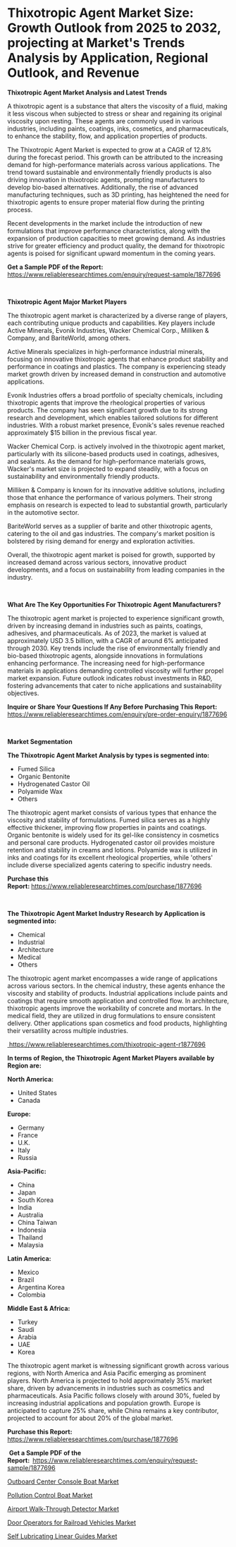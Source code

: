 <p><h1>Thixotropic Agent Market Size: Growth Outlook from 2025 to 2032, projecting at Market's Trends Analysis by Application, Regional Outlook, and Revenue</h1></p><p><strong>Thixotropic Agent Market Analysis and Latest Trends</strong></p>
<p><p>A thixotropic agent is a substance that alters the viscosity of a fluid, making it less viscous when subjected to stress or shear and regaining its original viscosity upon resting. These agents are commonly used in various industries, including paints, coatings, inks, cosmetics, and pharmaceuticals, to enhance the stability, flow, and application properties of products.</p><p>The Thixotropic Agent Market is expected to grow at a CAGR of 12.8% during the forecast period. This growth can be attributed to the increasing demand for high-performance materials across various applications. The trend toward sustainable and environmentally friendly products is also driving innovation in thixotropic agents, prompting manufacturers to develop bio-based alternatives. Additionally, the rise of advanced manufacturing techniques, such as 3D printing, has heightened the need for thixotropic agents to ensure proper material flow during the printing process.</p><p>Recent developments in the market include the introduction of new formulations that improve performance characteristics, along with the expansion of production capacities to meet growing demand. As industries strive for greater efficiency and product quality, the demand for thixotropic agents is poised for significant upward momentum in the coming years.</p></p>
<p><strong>Get a Sample PDF of the Report:&nbsp;</strong> <a href="https://www.reliableresearchtimes.com/enquiry/request-sample/1877696?utm_campaign=2641&utm_medium=2&utm_source=Github&utm_content=ia&utm_term=02042025&utm_id=thixotropic-agent">https://www.reliableresearchtimes.com/enquiry/request-sample/1877696</a></p>
<p>&nbsp;</p>
<p><strong>Thixotropic Agent Major Market Players</strong></p>
<p><p>The thixotropic agent market is characterized by a diverse range of players, each contributing unique products and capabilities. Key players include Active Minerals, Evonik Industries, Wacker Chemical Corp., Milliken & Company, and BariteWorld, among others.</p><p>Active Minerals specializes in high-performance industrial minerals, focusing on innovative thixotropic agents that enhance product stability and performance in coatings and plastics. The company is experiencing steady market growth driven by increased demand in construction and automotive applications.</p><p>Evonik Industries offers a broad portfolio of specialty chemicals, including thixotropic agents that improve the rheological properties of various products. The company has seen significant growth due to its strong research and development, which enables tailored solutions for different industries. With a robust market presence, Evonik's sales revenue reached approximately $15 billion in the previous fiscal year.</p><p>Wacker Chemical Corp. is actively involved in the thixotropic agent market, particularly with its silicone-based products used in coatings, adhesives, and sealants. As the demand for high-performance materials grows, Wacker's market size is projected to expand steadily, with a focus on sustainability and environmentally friendly products.</p><p>Milliken & Company is known for its innovative additive solutions, including those that enhance the performance of various polymers. Their strong emphasis on research is expected to lead to substantial growth, particularly in the automotive sector.</p><p>BariteWorld serves as a supplier of barite and other thixotropic agents, catering to the oil and gas industries. The company's market position is bolstered by rising demand for energy and exploration activities.</p><p>Overall, the thixotropic agent market is poised for growth, supported by increased demand across various sectors, innovative product developments, and a focus on sustainability from leading companies in the industry.</p></p>
<p>&nbsp;</p>
<p><strong>What Are The Key Opportunities For Thixotropic Agent Manufacturers?</strong></p>
<p><p>The thixotropic agent market is projected to experience significant growth, driven by increasing demand in industries such as paints, coatings, adhesives, and pharmaceuticals. As of 2023, the market is valued at approximately USD 3.5 billion, with a CAGR of around 6% anticipated through 2030. Key trends include the rise of environmentally friendly and bio-based thixotropic agents, alongside innovations in formulations enhancing performance. The increasing need for high-performance materials in applications demanding controlled viscosity will further propel market expansion. Future outlook indicates robust investments in R&D, fostering advancements that cater to niche applications and sustainability objectives.</p></p>
<p><strong>Inquire or Share Your Questions If Any Before Purchasing This Report:</strong> <a href="https://www.reliableresearchtimes.com/enquiry/pre-order-enquiry/1877696?utm_campaign=2641&utm_medium=2&utm_source=Github&utm_content=ia&utm_term=02042025&utm_id=thixotropic-agent">https://www.reliableresearchtimes.com/enquiry/pre-order-enquiry/1877696</a></p>
<p>&nbsp;</p>
<p><strong>Market Segmentation</strong></p>
<p><strong>The Thixotropic Agent Market Analysis by types is segmented into:</strong></p>
<p><ul><li>Fumed Silica</li><li>Organic Bentonite</li><li>Hydrogenated Castor Oil</li><li>Polyamide Wax</li><li>Others</li></ul></p>
<p><p>The thixotropic agent market consists of various types that enhance the viscosity and stability of formulations. Fumed silica serves as a highly effective thickener, improving flow properties in paints and coatings. Organic bentonite is widely used for its gel-like consistency in cosmetics and personal care products. Hydrogenated castor oil provides moisture retention and stability in creams and lotions. Polyamide wax is utilized in inks and coatings for its excellent rheological properties, while 'others' include diverse specialized agents catering to specific industry needs.</p></p>
<p><strong>Purchase this Report:&nbsp;</strong><a href="https://www.reliableresearchtimes.com/purchase/1877696?utm_campaign=2641&utm_medium=2&utm_source=Github&utm_content=ia&utm_term=02042025&utm_id=thixotropic-agent">https://www.reliableresearchtimes.com/purchase/1877696</a></p>
<p>&nbsp;</p>
<p><strong>The Thixotropic Agent Market Industry Research by Application is segmented into:</strong></p>
<p><ul><li>Chemical</li><li>Industrial</li><li>Architecture</li><li>Medical</li><li>Others</li></ul></p>
<p><p>The thixotropic agent market encompasses a wide range of applications across various sectors. In the chemical industry, these agents enhance the viscosity and stability of products. Industrial applications include paints and coatings that require smooth application and controlled flow. In architecture, thixotropic agents improve the workability of concrete and mortars. In the medical field, they are utilized in drug formulations to ensure consistent delivery. Other applications span cosmetics and food products, highlighting their versatility across multiple industries.</p></p>
<p><a href="https://www.reliableresearchtimes.com/thixotropic-agent-r1877696?utm_campaign=2641&utm_medium=2&utm_source=Github&utm_content=ia&utm_term=02042025&utm_id=thixotropic-agent">&nbsp;https://www.reliableresearchtimes.com/thixotropic-agent-r1877696</a></p>
<p><strong>In terms of Region, the Thixotropic Agent Market Players available by Region are:</strong></p>
<p>
    <p> <strong> North America: </strong>
        <ul>
            <li>United States</li>
            <li>Canada</li>
        </ul>
        </p> 
    <p> <strong> Europe: </strong>
        <ul>
            <li>Germany</li>
            <li>France</li>
            <li>U.K.</li>
            <li>Italy</li>
            <li>Russia</li>
        </ul>
        </p> 
    <p> <strong> Asia-Pacific: </strong>
        <ul>
            <li>China</li>
            <li>Japan</li>
            <li>South Korea</li>
            <li>India</li>
            <li>Australia</li>
            <li>China Taiwan</li>
            <li>Indonesia</li>
            <li>Thailand</li>
            <li>Malaysia</li>
        </ul>
        </p> 
    <p> <strong> Latin America: </strong>
        <ul>
            <li>Mexico</li>
            <li>Brazil</li>
            <li>Argentina Korea</li>
            <li>Colombia</li>
        </ul>
        </p> 
    <p> <strong> Middle East & Africa: </strong>
        <ul>
            <li>Turkey</li>
            <li>Saudi</li>
            <li>Arabia</li>
            <li>UAE</li>
            <li>Korea</li>
        </ul>
    </p>
    </p>
<p><p>The thixotropic agent market is witnessing significant growth across various regions, with North America and Asia Pacific emerging as prominent players. North America is projected to hold approximately 35% market share, driven by advancements in industries such as cosmetics and pharmaceuticals. Asia Pacific follows closely with around 30%, fueled by increasing industrial applications and population growth. Europe is anticipated to capture 25% share, while China remains a key contributor, projected to account for about 20% of the global market.</p></p>
<p><strong>Purchase this Report: </strong><a href="https://www.reliableresearchtimes.com/purchase/1877696?utm_campaign=2641&utm_medium=2&utm_source=Github&utm_content=ia&utm_term=02042025&utm_id=thixotropic-agent">https://www.reliableresearchtimes.com/purchase/1877696</a></p>
<p>&nbsp;<strong>Get a Sample PDF of the Report:&nbsp;&nbsp;</strong><a href="https://www.reliableresearchtimes.com/enquiry/request-sample/1877696?utm_campaign=2641&utm_medium=2&utm_source=Github&utm_content=ia&utm_term=02042025&utm_id=thixotropic-agent">https://www.reliableresearchtimes.com/enquiry/request-sample/1877696</a></p>
<p><strong></strong></p>
<p><p><a href="https://www.linkedin.com/pulse/market-dynamics-outboard-center-console-boat-82-growth-from-hzcef?utm_campaign=2641&utm_medium=2&utm_source=Github&utm_content=ia&utm_term=02042025&utm_id=thixotropic-agent">Outboard Center Console Boat Market</a></p><p><a href="https://www.linkedin.com/pulse/pollution-control-boat-market-forecast-future-growth-opportunities-bie1f?utm_campaign=2641&utm_medium=2&utm_source=Github&utm_content=ia&utm_term=02042025&utm_id=thixotropic-agent">Pollution Control Boat Market</a></p><p><a href="https://www.linkedin.com/pulse/airport-walk-through-detector-market-trends-analysis-2025-2032-ykrkf?utm_campaign=2641&utm_medium=2&utm_source=Github&utm_content=ia&utm_term=02042025&utm_id=thixotropic-agent">Airport Walk-Through Detector Market</a></p><p><a href="https://www.linkedin.com/pulse/technology-functions-growth-door-operators-railroad-vehicles-yg6nf?utm_campaign=2641&utm_medium=2&utm_source=Github&utm_content=ia&utm_term=02042025&utm_id=thixotropic-agent">Door Operators for Railroad Vehicles Market</a></p><p><a href="https://www.linkedin.com/pulse/swot-analysis-self-lubricating-linear-guides-market-business-obwfc?utm_campaign=2641&utm_medium=2&utm_source=Github&utm_content=ia&utm_term=02042025&utm_id=thixotropic-agent">Self Lubricating Linear Guides Market</a></p></p>